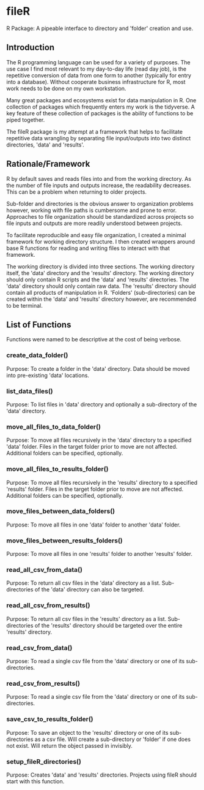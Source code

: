 # fileR
 R Package: A pipeable interface to directory and 'folder' creation and use.

## Introduction

The R programming language can be used for a variety of purposes. The use case I find most relevant to my day-to-day life (read day job), is the repetitive conversion of data from one form to another (typically for entry into a database). Without cooperate business infrastructure for R, most work needs to be done on my own workstation.

Many great packages and ecosystems exist for data manipulation in R. One collection of packages which frequently enters my work is the tidyverse. A key feature of these collection of packages is the ability of functions to be piped together.

The fileR package is my attempt at a framework that helps to facilitate repetitive data wrangling by separating file input/outputs into two distinct directories, 'data' and 'results'.

## Rationale/Framework

R by default saves and reads files into and from the working directory. As the number of file inputs and outputs increase, the readability decreases. This can be a problem when returning to older projects.

Sub-folder and directories is the obvious answer to organization problems however, working with file paths is cumbersome and prone to error. Approaches to file organization should be standardized across projects so file inputs and outputs are more readily understood between projects.

To facilitate reproducible and easy file organization, I created a minimal framework for working directory structure. I then created wrappers around base R functions for reading and writing files to interact with that framework.

The working directory is divided into three sections. The working directory itself, the 'data' directory and the 'results' directory. The working directory should only contain R scripts and the 'data' and 'results' directories. The 'data' directory should only contain raw data. The 'results' directory should contain all products of manipulation in R. 'Folders' (sub-directories) can be created within the 'data' and 'results' directory however, are recommended to be terminal.

## List of Functions

Functions were named to be descriptive at the cost of being verbose.

### create_data_folder()

Purpose: To create a folder in the 'data' directory. Data should be moved into pre-existing 'data' locations. 

### list_data_files()

Purpose: To list files in 'data' directory and optionally a sub-directory of the 'data' directory.

### move_all_files_to_data_folder()

Purpose: To move all files recursively in the 'data' directory to a specified 'data' folder. Files in the target folder prior to move are not affected. Additional folders can be specified, optionally.

### move_all_files_to_results_folder()

Purpose: To move all files recursively in the 'results' directory to a specified 'results' folder. Files in the target folder prior to move are not affected. Additional folders can be specified, optionally.

### move_files_between_data_folders()

Purpose: To move all files in one 'data' folder to another 'data' folder.

### move_files_between_results_folders()

Purpose: To move all files in one 'results' folder to another 'results' folder.

### read_all_csv_from_data()

Purpose: To return all csv files in the 'data' directory as a list. Sub-directories of the 'data' directory can also be targeted.

### read_all_csv_from_results()

Purpose: To return all csv files in the 'results' directory as a list. Sub-directories of the 'results' directory should be targeted over the entire 'results' directory. 

### read_csv_from_data()

Purpose: To read a single csv file from the 'data' directory or one of its sub-directories.

### read_csv_from_results()

Purpose: To read a single csv file from the 'data' directory or one of its sub-directories.

### save_csv_to_results_folder()

Purpose: To save an object to the 'results' directory or one of its sub-directories as a csv file. Will create a sub-directory or 'folder' if one does not exist. Will return the object passed in invisibly. 

### setup_fileR_directories()

Purpose: Creates 'data' and 'results' directories. Projects using fileR should start with this function.
